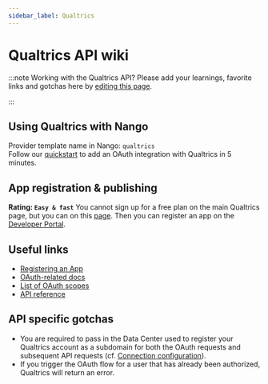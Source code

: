 ```yaml
---
sidebar_label: Qualtrics
---
```


# Qualtrics API wiki

:::note Working with the Qualtrics API?
Please add your learnings, favorite links and gotchas here by [editing this page](https://github.com/nangohq/nango/tree/master/docs/docs/providers/qualtrics.md).

:::

## Using Qualtrics with Nango

Provider template name in Nango: `qualtrics`  
Follow our [quickstart](../quickstart.md) to add an OAuth integration with Qualtrics in 5 minutes.

## App registration & publishing

**Rating: `Easy & fast`**
You cannot sign up for a free plan on the main Qualtrics page, but you can on this [page](https://www.qualtrics.com/support/survey-platform/managing-your-account/trial-accounts/). Then you can register an app on the [Developer Portal](https://developer.qualtrics.com/developer/portal/).

## Useful links

-   [Registering an App](https://developer.qualtrics.com/developer/portal/)
-   [OAuth-related docs](https://api.qualtrics.com/6c02f17c3109f-o-auth-authentication-auth-code)
-   [List of OAuth scopes](https://api.qualtrics.com/1450e85735dbf-o-auth-2-0-scopes)
-   [API reference](https://developer.qualtrics.com/developer/portal/documentation/1bd4e078a35c1-hello-world-setup)

## API specific gotchas

-   You are required to pass in the Data Center used to register your Qualtrics account as a subdomain for both the OAuth requests and subsequent API requests (cf. [Connection configuration](../nango-auth/frontend-sdk.md#connection-config)).
-   If you trigger the OAuth flow for a user that has already been authorized, Qualtrics will return an error.
